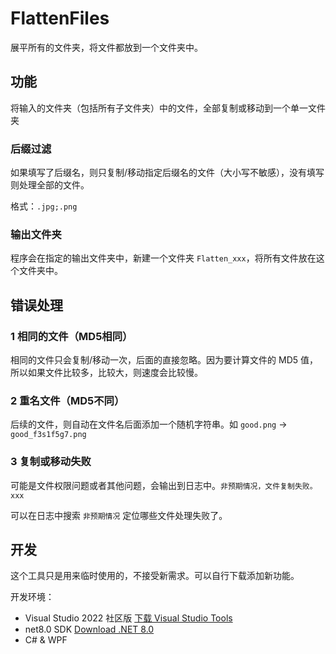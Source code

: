 # FlattenFiles

展平所有的文件夹，将文件都放到一个文件夹中。

## 功能

将输入的文件夹（包括所有子文件夹）中的文件，全部复制或移动到一个单一文件夹

### 后缀过滤

如果填写了后缀名，则只复制/移动指定后缀名的文件（大小写不敏感），没有填写则处理全部的文件。

格式：`.jpg;.png`

### 输出文件夹

程序会在指定的输出文件夹中，新建一个文件夹 `Flatten_xxx`，将所有文件放在这个文件夹中。

## 错误处理

### 1 相同的文件（MD5相同）

相同的文件只会复制/移动一次，后面的直接忽略。因为要计算文件的 MD5 值，所以如果文件比较多，比较大，则速度会比较慢。

### 2 重名文件（MD5不同）

后续的文件，则自动在文件名后面添加一个随机字符串。如 `good.png` -> `good_f3s1f5g7.png`

### 3 复制或移动失败

可能是文件权限问题或者其他问题，会输出到日志中。`非预期情况，文件复制失败。xxx`

可以在日志中搜索 `非预期情况` 定位哪些文件处理失败了。

## 开发

这个工具只是用来临时使用的，不接受新需求。可以自行下载添加新功能。

开发环境：  

- Visual Studio 2022 社区版 [下载 Visual Studio Tools](https://visualstudio.microsoft.com/zh-hans/downloads/ )
- net8.0 SDK [Download .NET 8.0](https://dotnet.microsoft.com/en-us/download/dotnet/8.0 )
- C# & WPF
